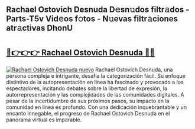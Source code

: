 ## Rachael Ostovich Desnuda D𝚎sn𝚞dos filtr𝚊dos - Parts-T5v Vid𝚎os f𝚘tos - N𝚞evas filtr𝚊ciones atr𝚊ctivas DhonU

# <h2><a href="http://mbcsemb.tromn.icu/?c=Rachael+Ostovich+Desnuda">🔗👉👉👉 Rachael Ostovich Desnuda 🔗🔗</a></h2>

[![Rachael Ostovich Desnuda nuevo](https://i.imgur.com/pEAQMta.gif)](http://mbcsemb.tromn.icu/?c=Rachael+Ostovich+Desnuda)
Rachael Ostovich Desnuda, una persona compleja e intrigante, desafía la categorización fácil. Su enfoque distintivo de la autopresentación en línea ha fascinado y provocado a los espectadores, incitando debates sobre la libertad de expresión, la autorrepresentación y las complejidades de las comunidades digitales. A pesar de la incertidumbre de sus próximos pasos, su impacto en la comunidad en línea es profundo. Con una dedicación inquebrantable y un encanto innegable, el progreso de Rachael Ostovich Desnuda en el panorama virtual es imparable.
